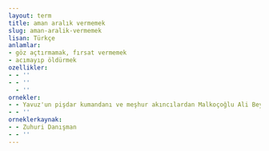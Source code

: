 ```yaml
---
layout: term
title: aman aralık vermemek
slug: aman-aralik-vermemek
lisan: Türkçe
anlamlar:
- göz açtırmamak, fırsat vermemek
- acımayıp öldürmek
ozellikler:
- - ''
- - ''
  - ''
ornekler:
- - Yavuz'un pişdar kumandanı ve meşhur akıncılardan Malkoçoğlu Ali Bey Ahmed'i aman aralık vermeden takip ediyordu.
- - ''
orneklerkaynak:
- - Zuhuri Danışman
- - ''
---
```


